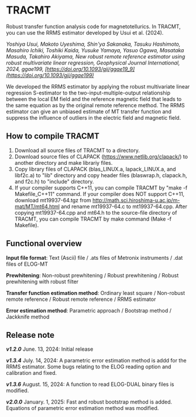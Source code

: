 # TRACMT
Robust transfer function analysis code for magnetotellurics.
In TRACMT, you can use the RRMS estimator developed by Usui et al. (2024).

_Yoshiya Usui, Makoto Uyeshima, Shin'ya Sakanaka, Tasuku Hashimoto, Masahiro Ichiki, Toshiki Kaida, Yusuke Yamaya, Yasuo Ogawa, Masataka Masuda, Takahiro Akiyama, New robust remote reference estimator using robust multivariate linear regression, Geophysical Journal International, 2024, ggae199, [https://doi.org/10.1093/gji/ggae19_9](https://doi.org/10.1093/gji/ggae199)_

We developed the RRMS estimator by applying the robust multivariate linear regression S-estimator to the two-input-multiple-output relationship between the local EM field and the reference magnetic field that leads to the same equation as by the original remote reference method.
The RRMS estimator can give an unbiased estimate of MT transfer function and suppress the influence of outliers in the electric field and magnetic
field.

## How to compile TRACMT
1) Download all source files of TRACMT to a directory.
2) Download source files of CLAPACK (https://www.netlib.org/clapack/) to another directory and make librariy files.
3) Copy library files of CLAPACK (blas_LINUX.a, lapack_LINUX.a, and libf2c.a) to "lib" directory and copy header files (blaswrap.h, clapack.h, and f2c.h) to "include" directory.
4) If your compiler supports C++11, you can compile TRACMT by "make -f Makefile_C++11" command.
   If your compiler does NOT support C++11, download mt19937-64.tgz from http://math.sci.hiroshima-u.ac.jp/m-mat/MT/mt64.html and rename mt19937-64.c to mt19937-64.cpp. After copying mt19937-64.cpp and mt64.h to the source-file directory of TRACMT, you can compile TRACMT by make command (Make -f Makefile).

## Functional overview
**Input file format**: Text (Ascii) file / .ats files of Metronix instruments / .dat files of ELOG-MT

**Prewhitening**: Non-robust prewhitening / Robust prewhitening / Robust prewhitening with robust filter

**Transfer function estimation method**: Ordinary least square / Non-robust remote reference / Robust remote reference / RRMS estimator

**Error estimation method**: Parametric approach / Bootstrap method / Jackknife method

## Release note
_**v1.2.0**_ June. 13, 2024: Initial release

_**v1.3.4**_ July. 14, 2024:  A parametric error estimation method is addd for the RRMS estimator. Some bugs relating to the ELOG reading option and calibration and fixed.

_**v1.3.6**_ August. 15, 2024: A function to read ELOG-DUAL binary files is modified.

_**v2.0.0**_ January. 1, 2025: Fast and robust bootstrap method is added. Equations of parametric error estimation method was modified.


